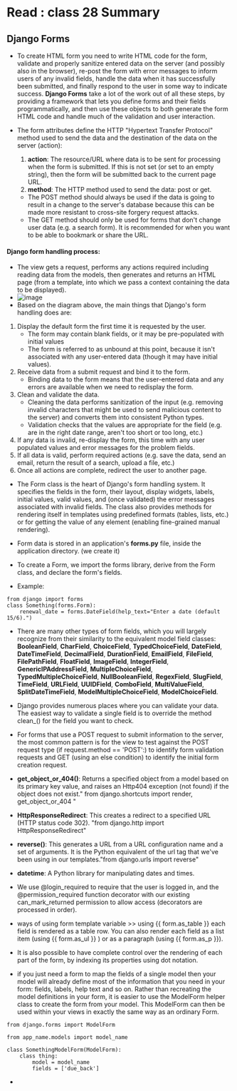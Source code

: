 # Read : class 28 Summary
## Django Forms
* To create HTML form you need to write HTML code for the form, validate and properly sanitize entered data on the server (and possibly also in the browser), re-post the form with error messages to inform users of any invalid fields, handle the data when it has successfully been submitted, and finally respond to the user in some way to indicate success. **Django Forms** take a lot of the work out of all these steps, by providing a framework that lets you define forms and their fields programmatically, and then use these objects to both generate the form HTML code and handle much of the validation and user interaction.

* The form attributes define the HTTP "Hypertext Transfer Protocol" method used to send the data and the destination of the data on the server (action):
  1. **action**: The resource/URL where data is to be sent for processing when the form is submitted. If this is not set (or set to an empty string), then the form will be submitted back to the current page URL.
  2. **method**: The HTTP method used to send the data: post or get.
    - The POST method should always be used if the data is going to result in a change to the server's database because this can be made more resistant to cross-site forgery request attacks.
    - The GET method should only be used for forms that don't change user data (e.g. a search form). It is recommended for when you want to be able to bookmark or share the URL.

#### Django form handling process:
* The view gets a request, performs any actions required including reading data from the models, then generates and returns an HTML page (from a template, into which we pass a context containing the data to be displayed).
* ![image](https://developer.mozilla.org/en-US/docs/Learn/Server-side/Django/Forms/form_handling_-_standard.png)
* Based on the diagram above, the main things that Django's form handling does are:
 1. Display the default form the first time it is requested by the user.
    - The form may contain blank fields, or it may be pre-populated with initial values 
    - The form is referred to as unbound at this point, because it isn't associated with any user-entered data (though it may have initial values).
2. Receive data from a submit request and bind it to the form.
   -  Binding data to the form means that the user-entered data and any errors are available when we need to redisplay the form.
3. Clean and validate the data.
   - Cleaning the data performs sanitization of the input (e.g. removing invalid characters that might be used to send malicious content to the server) and converts them into consistent Python types.
   - Validation checks that the values are appropriate for the field (e.g. are in the right date range, aren't too short or too long, etc.)
4. If any data is invalid, re-display the form, this time with any user populated values and error messages for the problem fields.
5. If all data is valid, perform required actions (e.g. save the data, send an email, return the result of a search, upload a file, etc.)
6. Once all actions are complete, redirect the user to another page.

* The Form class is the heart of Django's form handling system. It specifies the fields in the form, their layout, display widgets, labels, initial values, valid values, and (once validated) the error messages associated with invalid fields. The class also provides methods for rendering itself in templates using predefined formats (tables, lists, etc.) or for getting the value of any element (enabling fine-grained manual rendering). 

* Form data is stored in an application's **forms.py** file, inside the application directory. (we create it)
* To create a Form, we import the forms library, derive from the Form class, and declare the form's fields.
* Example:
```
from django import forms
class Something(forms.Form):
    renewal_date = forms.DateField(help_text="Enter a date (default 15/6).")
```
* There are many other types of form fields, which you will largely recognize from their similarity to the equivalent model field classes: **BooleanField**, **CharField**, **ChoiceField**, **TypedChoiceField**, **DateField**, **DateTimeField**, **DecimalField**, **DurationField**, **EmailField**, **FileField**, **FilePathField**, **FloatField**, **ImageField**, **IntegerField**, **GenericIPAddressField**, **MultipleChoiceField**, **TypedMultipleChoiceField**, **NullBooleanField**, **RegexField**, **SlugField**, **TimeField**, **URLField**, **UUIDField**, **ComboField**, **MultiValueField**, **SplitDateTimeField**, **ModelMultipleChoiceField**, **ModelChoiceField**.

* Django provides numerous places where you can validate your data. The easiest way to validate a single field is to override the method clean_<fieldname>() for the field you want to check. 
* For forms that use a POST request to submit information to the server, the most common pattern is for the view to test against the POST request type (if request.method == 'POST':) to identify form validation requests and GET (using an else condition) to identify the initial form creation request.
* **get_object_or_404()**: Returns a specified object from a model based on its primary key value, and raises an Http404 exception (not found) if the object does not exist." from django.shortcuts import render, get_object_or_404 "
* **HttpResponseRedirect**: This creates a redirect to a specified URL (HTTP status code 302). "from django.http import HttpResponseRedirect"
* **reverse()**: This generates a URL from a URL configuration name and a set of arguments. It is the Python equivalent of the url tag that we've been using in our templates."from django.urls import reverse"
* **datetime**: A Python library for manipulating dates and times.

* We use @login_required to require that the user is logged in, and the @permission_required function decorator with our existing can_mark_returned permission to allow access (decorators are processed in order).

* ways of using form template variable >> using {{ form.as_table }} each field is rendered as a table row. You can also render each field as a list item (using {{ form.as_ul }} ) or as a paragraph (using {{ form.as_p }}).
* It is also possible to have complete control over the rendering of each part of the form, by indexing its properties using dot notation.
* if you just need a form to map the fields of a single model then your model will already define most of the information that you need in your form: fields, labels, help text and so on. Rather than recreating the model definitions in your form, it is easier to use the ModelForm helper class to create the form from your model. This ModelForm can then be used within your views in exactly the same way as an ordinary Form.
```
from django.forms import ModelForm

from app_name.models import model_name

class SomethingModelForm(ModelForm):
    class thing:
        model = model_name
        fields = ['due_back']
```
* 